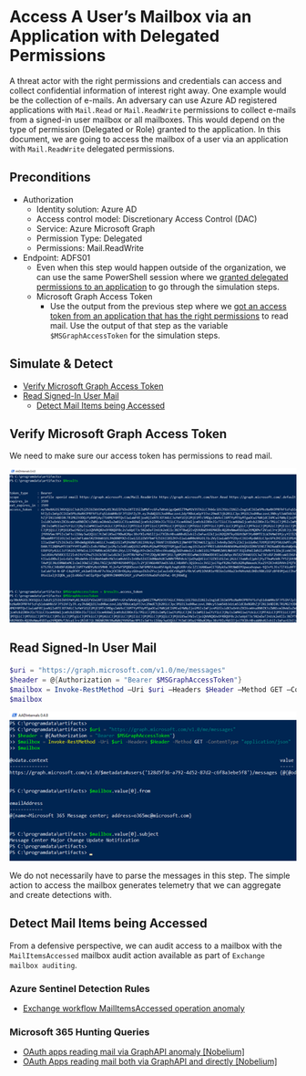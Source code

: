 # Access A User’s Mailbox via an Application with Delegated Permissions

A threat actor with the right permissions and credentials can access and collect confidential information of interest right away. One example would be the collection of e-mails. An adversary can use Azure AD registered applications with `Mail.Read` or `Mail.ReadWrite` permissions to collect e-mails from a signed-in user mailbox or all mailboxes. This would depend on the type of permission (Delegated or Role) granted to the application. In this document, we are going to access the mailbox of a user via an application with `Mail.ReadWrite` delegated permissions.

## Preconditions
* Authorization
    * Identity solution: Azure AD
    * Access control model: Discretionary Access Control (DAC)
    * Service: Azure Microsoft Graph
    * Permission Type: Delegated
    * Permissions: Mail.ReadWrite
* Endpoint: ADFS01
    * Even when this step would happen outside of the organization, we can use the same PowerShell session where we [granted delegated permissions to an application](../persistence/grantDelegatedPermissionsToApplication.md) to go through the simulation steps.
    * Microsoft Graph Access Token
        * Use the output from the previous step where we [got an access token from an application that has the right permissions](../persistence/getAccessTokenSAMLBearerAssertionFlow.md) to read mail. Use the output of that step as the variable `$MSGraphAccessToken` for the simulation steps. 

## Simulate & Detect
* [Verify Microsoft Graph Access Token](#verify-microsoft-graph-access-token)
* [Read Signed-In User Mail](#read-signed-in-user-mail)
    * [Detect Mail Items being Accessed](#detect-mail-items-being-accessed)

## Verify Microsoft Graph Access Token
We need to make sure our access token has permissions to read mail.
 
![](../../resources/images/simulate_detect/collection/mailAccessDelegatedPermissions/2021-05-19_01_msgraph_access_token.png)

## Read Signed-In User Mail

```PowerShell
$uri = "https://graph.microsoft.com/v1.0/me/messages"
$header = @{Authorization = "Bearer $MSGraphAccessToken"}
$mailbox = Invoke-RestMethod –Uri $uri –Headers $Header –Method GET –ContentType "application/json"
$mailbox
```

![](../../resources/images/simulate_detect/collection/mailAccessDelegatedPermissions/2021-05-19_02_msgraph_message_api.png)

We do not necessarily have to parse the messages in this step. The simple action to access the mailbox generates telemetry that we can aggregate and create detections with.

## Detect Mail Items being Accessed

From a defensive perspective, we can audit access to a mailbox with the `MailItemsAccessed` mailbox audit action available as part of `Exchange mailbox auditing`. 

### Azure Sentinel Detection Rules

* [Exchange workflow MailItemsAccessed operation anomaly](https://github.com/Azure/Azure-Sentinel/blob/master/Detections/OfficeActivity/MailItemsAccessedTimeSeries.yaml)

### Microsoft 365 Hunting Queries

* [OAuth apps reading mail via GraphAPI anomaly [Nobelium]](https://github.com/microsoft/Microsoft-365-Defender-Hunting-Queries/blob/master/Exfiltration/OAuth%20Apps%20reading%20mail%20via%20GraphAPI%20anomaly%20%5BNobelium%5D.md)
* [OAuth Apps reading mail both via GraphAPI and directly [Nobelium]](https://github.com/microsoft/Microsoft-365-Defender-Hunting-Queries/blob/master/Exfiltration/OAuth%20Apps%20reading%20mail%20both%20via%20GraphAPI%20and%20directly%20%5BNobelium%5D.md)
